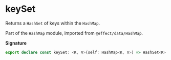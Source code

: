 # keySet

Returns a `HashSet` of keys within the `HashMap`.

Part of the `HashMap` module, imported from `@effect/data/HashMap`.

**Signature**

```ts
export declare const keySet: <K, V>(self: HashMap<K, V>) => HashSet<K>
```
